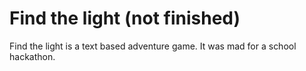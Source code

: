 # Find the light (not finished) #

Find the light is a text based adventure game. It was mad for a school hackathon. 